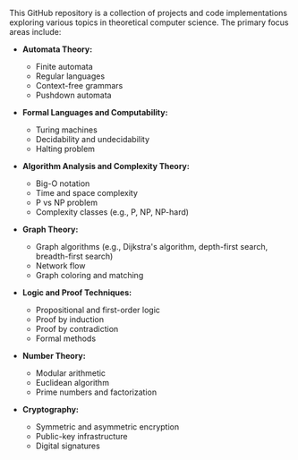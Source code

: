 This GitHub repository is a collection of projects and code implementations exploring various topics in theoretical computer science. The primary focus areas include:

- **Automata Theory:**
  - Finite automata
  - Regular languages
  - Context-free grammars
  - Pushdown automata

- **Formal Languages and Computability:**
  - Turing machines
  - Decidability and undecidability
  - Halting problem

- **Algorithm Analysis and Complexity Theory:**
  - Big-O notation
  - Time and space complexity
  - P vs NP problem
  - Complexity classes (e.g., P, NP, NP-hard)

- **Graph Theory:**
  - Graph algorithms (e.g., Dijkstra's algorithm, depth-first search, breadth-first search)
  - Network flow
  - Graph coloring and matching

- **Logic and Proof Techniques:**
  - Propositional and first-order logic
  - Proof by induction
  - Proof by contradiction
  - Formal methods

- **Number Theory:**
  - Modular arithmetic
  - Euclidean algorithm
  - Prime numbers and factorization

- **Cryptography:**
  - Symmetric and asymmetric encryption
  - Public-key infrastructure
  - Digital signatures
